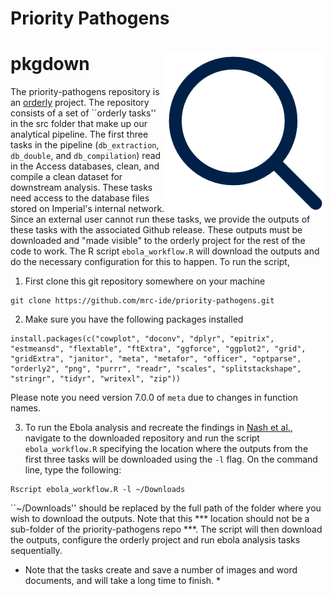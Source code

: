 # Priority Pathogens
# pkgdown <img src="man/figures/logo.png" align="right" />

The priority-pathogens repository is an [orderly](https://mrc-ide.github.io/orderly2/) project. The repository
consists of a set of ``orderly tasks'' in the src folder that make up our analytical pipeline. The first three tasks in 
the pipeline (`db_extraction`, `db_double`, and `db_compilation`) read in the Access databases, clean, and compile a 
clean dataset for downstream analysis. These tasks need access to the database files stored on Imperial's internal 
network. Since an external user cannot run these tasks, we provide the outputs of these tasks with the associated 
Github release. These outputs must be downloaded and "made visible" to the orderly project for the rest of the code
to work. The R script `ebola_workflow.R` will download the outputs and do the necessary configuration for this to
happen. To run the script, 

1. First clone this git repository somewhere on your machine
```
git clone https://github.com/mrc-ide/priority-pathogens.git
```

2. Make sure you have the following packages installed
```
install.packages(c("cowplot", "doconv", "dplyr", "epitrix", "estmeansd", "flextable", "ftExtra", "ggforce", "ggplot2", "grid", "gridExtra", "janitor", "meta", "metafor", "officer", "optparse", "orderly2", "png", "purrr", "readr", "scales", "splitstackshape", "stringr", "tidyr", "writexl", "zip"))
```
Please note you need version 7.0.0 of ```meta``` due to changes in function names.

3. To run the Ebola analysis and recreate the findings in [Nash et al.](), navigate to the downloaded repository 
and run the script `ebola_workflow.R` specifying the location where the outputs from the first three tasks will be 
downloaded using the `-l` flag. On the command line, type the following:

```
Rscript ebola_workflow.R -l ~/Downloads
```
``~/Downloads'' should be replaced by the full path of the folder where you wish to download the outputs. Note that this
*** location should not be a sub-folder of the priority-pathogens repo ***.
The script will then download the outputs, configure the orderly project and run ebola analysis tasks sequentially. 
* Note that the tasks create and save a number of images and word documents, and will take a long time to finish. *
